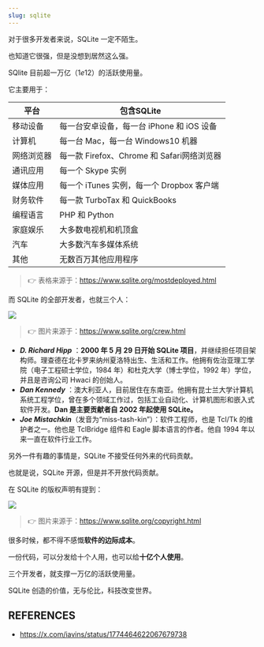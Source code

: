 ```yaml
---
slug: sqlite
---
```


对于很多开发者来说，SQLite 一定不陌生。

也知道它很强，但是没想到居然这么强。

SQlite 目前超一万亿（$1e12$）的活跃使用量。

它主要用于：

| 平台 | 包含SQLite |
|------|------------|
| 移动设备 | 每一台安卓设备，每一台 iPhone 和 iOS 设备 |
| 计算机 | 每一台 Mac，每一台 Windows10 机器 |
| 网络浏览器 | 每一款 Firefox、Chrome 和 Safari网络浏览器 |
| 通讯应用 | 每一个 Skype 实例 |
| 媒体应用 | 每一个 iTunes 实例，每一个 Dropbox 客户端 |
| 财务软件 | 每一款 TurboTax 和 QuickBooks |
| 编程语言 | PHP 和 Python |
| 家庭娱乐 | 大多数电视机和机顶盒 |
| 汽车 | 大多数汽车多媒体系统 |
| 其他 | 无数百万其他应用程序 | 

> 👉 表格来源于：https://www.sqlite.org/mostdeployed.html

而 SQLite 的全部开发者，也就三个人：

![](https://img.wukaipeng.com/2024/04/21-091841-ZHGYCj-9cdd7881a86d467087b22b51435d8e47.png)


> 👉 图片来源于：https://www.sqlite.org/crew.html


- ***D. Richard Hipp*** ：**2000 年 5 月 29 日开始 SQLite 项目**，并继续担任项目架构师。理查德在北卡罗来纳州夏洛特出生、生活和工作。他拥有佐治亚理工学院（电子工程硕士学位，1984 年）和杜克大学（博士学位，1992 年）学位，并且是咨询公司 Hwaci 的创始人。
- ***Dan Kennedy*** ：澳大利亚人，目前居住在东南亚。他拥有昆士兰大学计算机系统工程学位，曾在多个领域工作过，包括工业自动化、计算机图形和嵌入式软件开发。**Dan 是主要贡献者自 2002 年起使用 SQLite。**
- ***Joe Mistachkin***（发音为“miss-tash-kin”）：软件工程师，也是 Tcl/Tk 的维护者之一。他也是 TclBridge 组件和 Eagle 脚本语言的作者。他自 1994 年以来一直在软件行业工作。

另外一件有趣的事情是，SQLite 不接受任何外来的代码贡献。

也就是说，SQLite 开源，但是并不开放代码贡献。

在 SQLite 的版权声明有提到：

![](https://img.wukaipeng.com/2024/04/21-091841-PzdJPG-550640d42a8244cd81e7f3887937414e.png)

> 👉 图片来源于：https://www.sqlite.org/copyright.html


很多时候，都不得不感慨**软件的边际成本**。

一份代码，可以分发给十个人用，也可以给**十亿个人使用**。

三个开发者，就支撑一万亿的活跃使用量。

SQLite 创造的价值，无与伦比，科技改变世界。

## REFERENCES
- https://x.com/iavins/status/1774464622067679738
